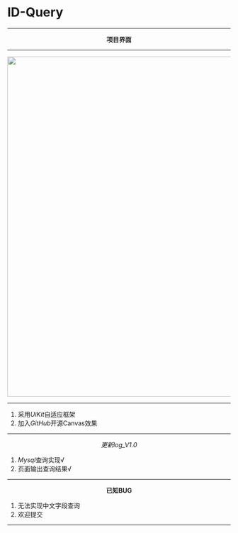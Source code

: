 # ID-Query
<hr />

<center><b>项目界面</b></center>

<hr />

<a href="http://cuffeer.com/wp-content/uploads/2016/12/img_0022-1.jpg"><img class="alignnone size-full wp-image-935" src="http://cuffeer.com/wp-content/uploads/2016/12/img_0022-1.jpg" alt="" width="1366" height="768" /></a>

<hr />

<ol>
	<li>采用<i>UiKit</i>自适应框架</li>
	<li>加入<i>GitHub</i>开源Canvas效果</li>
</ol>

<hr />

<center><em>更新log_V1.0</em></center>
<ol>
	<li><i>Mysql</i>查询实现√</li>
	<li>页面输出查询结果√</li>
</ol>

<hr />

<center><strong>已知BUG</strong></center>
<ol>
	<li>无法实现中文字段查询</li>
        <li>欢迎提交</li>
</ol>
<hr />
